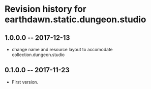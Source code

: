 # Revision history for earthdawn.static.dungeon.studio

## 1.0.0.0  -- 2017-12-13

* change name and resource layout to accomodate collection.dungeon.studio

## 0.1.0.0  -- 2017-11-23

* First version.

